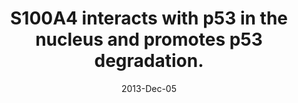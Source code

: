 ---
link: https://dx.doi.org/10.1038/onc.2013.213
journal: Oncogene
title: S100A4 interacts with p53 in the nucleus and promotes p53 degradation.
date: 2013-Dec-05
authors: Orre, LM, Panizza, E, Kaminskyy, VO, Vernet, E, Gräslund, T, Zhivotovsky, B, Lehtiö, J
---